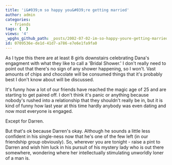 ```yaml
---
title: 'i&#039;m so happy you&#039;re getting married'
author: admin
categories:
  - friends
tags: {  }
views: '4'
_wpghs_github_path: _posts/2002-07-02-im-so-happy-youre-getting-married.md
id: 0709536e-de1d-41d7-a786-e7e6e1fa9fa0
---
```

<p>As I type this there are at least 8 girls downstairs celebrating Dana's engagment with what they like to call a 'Bridal Shower.' I don't really need to point out that there's no sign of any shower happening, so I won't. Vast amounts of chips and chocolate will be consumed things that it's probably best I don't know about will be discussed.</p>
<p>It's funny how a lot of our friends have reached the magic age of 25 and are starting to get paired off. I don't think it's panic or anything because nobody's rushed into a relationship that they shouldn't really be in, but it is kind of funny how last year at this time hardly anybody was even dating and now most everyone is engaged.</p>
<p>Except for Darren.</p>
<p>But that's ok because Darren's okay. Although he sounds a little less confident in his single-ness now that he's one of the few left (in our friendship group obviously). So, wherever you are tonight - raise a pint to Darren and wish him luck in his pursuit of his mystery lady who is out there somewhere, wondering where her intellectually stimulating unworldly loner of a man is.</p>
